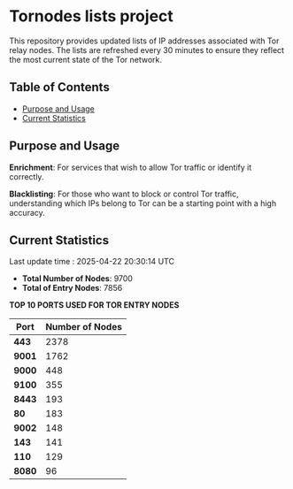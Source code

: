 # Tornodes lists project

This repository provides updated lists of IP addresses associated with Tor relay nodes. The lists are refreshed every 30 minutes to ensure they reflect the most current state of the Tor network.

## Table of Contents

- [Purpose and Usage](#purpose-and-usage)
- [Current Statistics](#current-statistics)


## Purpose and Usage

**Enrichment**: For services that wish to allow Tor traffic or identify it correctly.

**Blacklisting**: For those who want to block or control Tor traffic, understanding which IPs belong to Tor can be a starting point with a high accuracy.

## Current Statistics

Last update time : 2025-04-22 20:30:14 UTC

- **Total Number of Nodes**: 9700
- **Total of Entry Nodes**: 7856

**TOP 10 PORTS USED FOR TOR ENTRY NODES**

| **Port** | **Number of Nodes** |
|------|-----------------|
| **443**   | 2378  |
| **9001**   | 1762  |
| **9000**   | 448  |
| **9100**   | 355  |
| **8443**   | 193  |
| **80**   | 183  |
| **9002**   | 148  |
| **143**   | 141  |
| **110**   | 129  |
| **8080**   | 96  |

